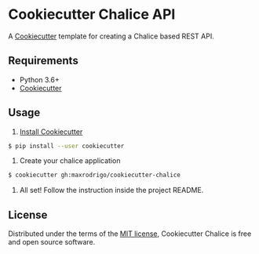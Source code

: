 # Cookiecutter Chalice API

A [Cookiecutter](https://github.com/audreyr/cookiecutter) template for creating a Chalice based REST API.

## Requirements

- Python 3.6+
- [Cookiecutter](https://github.com/audreyr/cookiecutter)

## Usage

1. [Install Cookiecutter](https://cookiecutter.readthedocs.io/en/latest/installation.html)

```sh
$ pip install --user cookiecutter
```

1. Create your chalice application

```sh
$ cookiecutter gh:maxrodrigo/cookiecutter-chalice
```

1. All set! Follow the instruction inside the project README.

## License

Distributed under the terms of the [MIT license](http://opensource.org/licenses/MIT), Cookiecutter Chalice is free and open source software.
